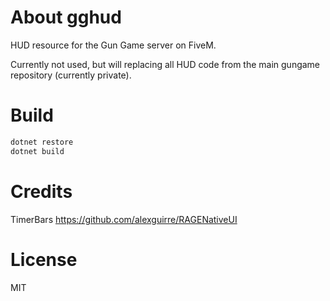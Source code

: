 # About gghud

HUD resource for the Gun Game server on FiveM.

Currently not used, but will replacing all HUD code from the main gungame repository (currently private).

# Build

```sh
dotnet restore
dotnet build
```

# Credits

TimerBars https://github.com/alexguirre/RAGENativeUI

# License

MIT
